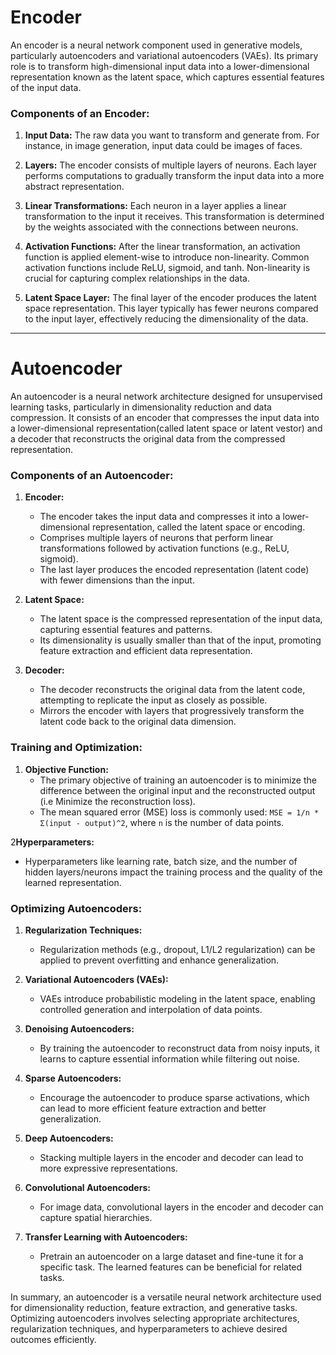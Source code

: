 # Encoder 

An encoder is a neural network component used in generative models, particularly autoencoders and variational autoencoders (VAEs). Its primary role is to transform high-dimensional input data into a lower-dimensional representation known as the latent space, which captures essential features of the input data.

### Components of an Encoder:

1. **Input Data:**
   The raw data you want to transform and generate from. For instance, in image generation, input data could be images of faces.

2. **Layers:**
   The encoder consists of multiple layers of neurons. Each layer performs computations to gradually transform the input data into a more abstract representation.

3. **Linear Transformations:**
   Each neuron in a layer applies a linear transformation to the input it receives. This transformation is determined by the weights associated with the connections between neurons.

4. **Activation Functions:**
   After the linear transformation, an activation function is applied element-wise to introduce non-linearity. Common activation functions include ReLU, sigmoid, and tanh. Non-linearity is crucial for capturing complex relationships in the data.

5. **Latent Space Layer:**
   The final layer of the encoder produces the latent space representation. This layer typically has fewer neurons compared to the input layer, effectively reducing the dimensionality of the data.

---

# Autoencoder 

An autoencoder is a neural network architecture designed for unsupervised learning tasks, particularly in dimensionality reduction and data compression. It consists of an encoder that compresses the input data into a lower-dimensional representation(called latent space or latent vestor) and a decoder that reconstructs the original data from the compressed representation.

### Components of an Autoencoder:

1. **Encoder:**
   - The encoder takes the input data and compresses it into a lower-dimensional representation, called the latent space or encoding.
   - Comprises multiple layers of neurons that perform linear transformations followed by activation functions (e.g., ReLU, sigmoid).
   - The last layer produces the encoded representation (latent code) with fewer dimensions than the input.

2. **Latent Space:**
   - The latent space is the compressed representation of the input data, capturing essential features and patterns.
   - Its dimensionality is usually smaller than that of the input, promoting feature extraction and efficient data representation.

3. **Decoder:**
   - The decoder reconstructs the original data from the latent code, attempting to replicate the input as closely as possible.
   - Mirrors the encoder with layers that progressively transform the latent code back to the original data dimension.

### Training and Optimization:

1. **Objective Function:**
   - The primary objective of training an autoencoder is to minimize the difference between the original input and the reconstructed output (i.e Minimize the reconstruction loss).
   - The mean squared error (MSE) loss is commonly used: `MSE = 1/n * Σ(input - output)^2`, where `n` is the number of data points.

2**Hyperparameters:**
   - Hyperparameters like learning rate, batch size, and the number of hidden layers/neurons impact the training process and the quality of the learned representation.

### Optimizing Autoencoders:

1. **Regularization Techniques:**
   - Regularization methods (e.g., dropout, L1/L2 regularization) can be applied to prevent overfitting and enhance generalization.

2. **Variational Autoencoders (VAEs):**
   - VAEs introduce probabilistic modeling in the latent space, enabling controlled generation and interpolation of data points.

3. **Denoising Autoencoders:**
   - By training the autoencoder to reconstruct data from noisy inputs, it learns to capture essential information while filtering out noise.

4. **Sparse Autoencoders:**
   - Encourage the autoencoder to produce sparse activations, which can lead to more efficient feature extraction and better generalization.

5. **Deep Autoencoders:**
   - Stacking multiple layers in the encoder and decoder can lead to more expressive representations.

6. **Convolutional Autoencoders:**
   - For image data, convolutional layers in the encoder and decoder can capture spatial hierarchies.

7. **Transfer Learning with Autoencoders:**
   - Pretrain an autoencoder on a large dataset and fine-tune it for a specific task. The learned features can be beneficial for related tasks.

In summary, an autoencoder is a versatile neural network architecture used for dimensionality reduction, feature extraction, and generative tasks. Optimizing autoencoders involves selecting appropriate architectures, regularization techniques, and hyperparameters to achieve desired outcomes efficiently.